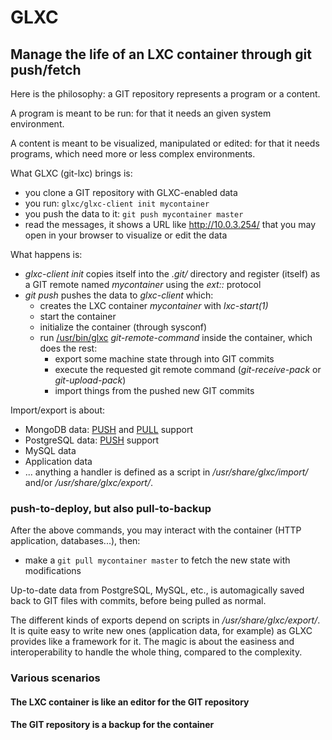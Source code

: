 # GLXC

## Manage the life of an LXC container through git push/fetch

Here is the philosophy: a GIT repository represents a program or a
content.

A program is meant to be run: for that it needs an given system
environment.

A content is meant to be visualized, manipulated or edited: for that
it needs programs, which need more or less complex environments.

What GLXC (git-lxc) brings is:
* you clone a GIT repository with GLXC-enabled data
* you run: ``` glxc/glxc-client init mycontainer ```
* you push the data to it: ``` git push mycontainer master ```
* read the messages, it shows a URL like http://10.0.3.254/ that you
  may open in your browser to visualize or edit the data

What happens is:
* _glxc-client init_ copies itself into the _.git/_ directory and
  register (itself) as a GIT remote named _mycontainer_ using the
  _ext::_ protocol
* _git push_ pushes the data to _glxc-client_ which:
    * creates the LXC container _mycontainer_ with _lxc-start(1)_
    * start the container
    * initialize the container (through sysconf)
    * run [/usr/bin/glxc](tree/usr/bin/glxc) _git-remote-command_
      inside the container, which does the rest:
        * export some machine state through into GIT commits
        * execute the requested git remote command (_git-receive-pack_
          or _git-upload-pack_)
        * import things from the pushed new GIT commits


Import/export is about:
* MongoDB data:
  [PUSH](tree/usr/share/glxc/import/mongodb) and
  [PULL](tree/usr/share/glxc/export/mongodb) support
* PostgreSQL data:
  [PUSH](tree/usr/share/glxc/import/mongodb) support
* MySQL data
* Application data
* ... anything a handler is defined as a script in
_/usr/share/glxc/import/_ and/or _/usr/share/glxc/export/_.


### push-to-deploy, but also pull-to-backup

After the above commands, you may interact with the container (HTTP
application, databases...), then:
* make a ``` git pull mycontainer master ``` to fetch the new state
  with modifications

Up-to-date data from PostgreSQL, MySQL, etc., is automagically saved
back to GIT files with commits, before being pulled as normal.

The different kinds of exports depend on scripts in
_/usr/share/glxc/export/_. It is quite easy to write new ones
(application data, for example) as GLXC provides like a framework for
it. The magic is about the easiness and interoperability to handle the
whole thing, compared to the complexity.


### Various scenarios

#### The LXC container is like an editor for the GIT repository
#### The GIT repository is a backup for the container


